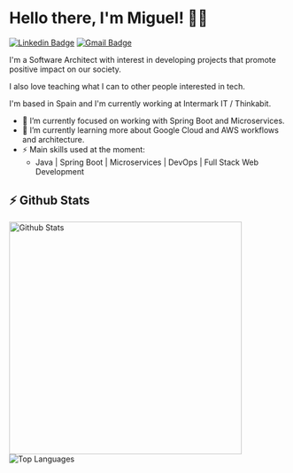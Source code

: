 # Hello there, I'm Miguel! 👋🏽

[![Linkedin Badge](https://img.shields.io/badge/-mavilaf-blue?style=flat-square&logo=Linkedin&logoColor=white&link=https://www.linkedin.com/in/mavilaf/)](https://www.linkedin.com/in/mavilaf/)
[![Gmail Badge](https://img.shields.io/badge/-miguelangelvilaf@gmail.com-c14438?style=flat-square&logo=Gmail&logoColor=white&link=mailto:miguelangelvilaf@gmail.com)](mailto:miguelangelvilaf@gmail.com)

I'm a Software Architect with interest in developing projects that promote positive impact on our society.

I also love teaching what I can to other people interested in tech.

I'm based in Spain and I'm currently working at Intermark IT / Thinkabit.

- 🔭 I’m currently focused on working with Spring Boot and Microservices.
- 🌱 I’m currently learning more about Google Cloud and AWS workflows and architecture.
- ⚡ Main skills used at the moment:
  - Java | Spring Boot | Microservices | DevOps | Full Stack Web Development

## ⚡ Github Stats
<p align="justify">
  <a href="https://github.com/miguelangelvilaf/github-readme-stats">
    <img width="420" align="left" alt="Github Stats" src="https://github-readme-stats.vercel.app/api?username=miguelangelvilaf&count_private=true&show_icons=true&theme=buefy&hide_border=true" />
  </a>
  <a href="https://github.com/miguelangelvilaf/github-readme-stats">
    <img align="left" alt="Top Languages" src="https://github-readme-stats.vercel.app/api/top-langs/?username=miguelangelvilaf&layout=compact&langs_count=6&theme=buefy&hide_border=true" />
  </a>
</p>
